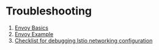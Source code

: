 # Troubleshooting

1. [Envoy Basics](./envoy_basics.md)
2. [Envoy Example](./envoy_example.md)
3. [Checklist for debugging Istio networking configuration](./debugging_istio.md)

